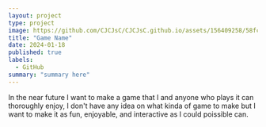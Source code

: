 ```yaml
---
layout: project
type: project
image: https://github.com/CJCJsC/CJCJsC.github.io/assets/156409258/58fc1c24-90fa-41d6-95cb-5d6a643c770d
title: "Game Name"
date: 2024-01-18
published: true
labels:
  - GitHub
summary: "summary here"
---
```


In the near future I want to make a game that I and anyone who plays it can thoroughly enjoy, I don't have any idea on what kinda of game to make but I want to make it as fun, enjoyable, and interactive as I could poissible can.
